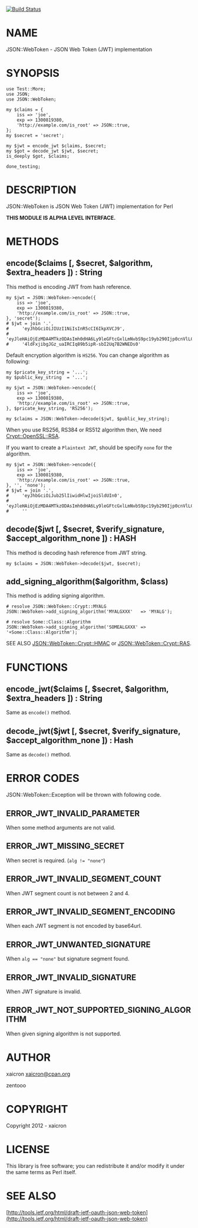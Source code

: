[![Build Status](https://travis-ci.org/xaicron/p5-JSON-WebToken.svg?branch=master)](https://travis-ci.org/xaicron/p5-JSON-WebToken)
# NAME

JSON::WebToken - JSON Web Token (JWT) implementation

# SYNOPSIS

    use Test::More;
    use JSON;
    use JSON::WebToken;

    my $claims = {
        iss => 'joe',
        exp => 1300819380,
        'http://example.com/is_root' => JSON::true,
    };
    my $secret = 'secret';

    my $jwt = encode_jwt $claims, $secret;
    my $got = decode_jwt $jwt, $secret;
    is_deeply $got, $claims;

    done_testing;

# DESCRIPTION

JSON::WebToken is JSON Web Token (JWT) implementation for Perl

__THIS MODULE IS ALPHA LEVEL INTERFACE.__

# METHODS

## encode($claims \[, $secret, $algorithm, $extra\_headers \]) : String

This method is encoding JWT from hash reference.

    my $jwt = JSON::WebToken->encode({
        iss => 'joe',
        exp => 1300819380,
        'http://example.com/is_root' => JSON::true,
    }, 'secret');
    # $jwt = join '.',
    #     'eyJhbGciOiJIUzI1NiIsInR5cCI6IkpXVCJ9',
    #     'eyJleHAiOjEzMDA4MTkzODAsImh0dHA6Ly9leGFtcGxlLmNvbS9pc19yb290Ijp0cnVlLCJpc3MiOiJqb2UifQ'
    #     '4ldFxjibgJGz_uaIRCIq89b5ipR-sbI2Uq7B2WNEDs0'

Default encryption algorithm is `HS256`. You can change algorithm as following:

    my $pricate_key_string = '...';
    my $public_key_string  = '...';

    my $jwt = JSON::WebToken->encode({
        iss => 'joe',
        exp => 1300819380,
        'http://example.com/is_root' => JSON::true,
    }, $pricate_key_string, 'RS256');

    my $claims = JSON::WebToken->decode($jwt, $public_key_string);

When you use RS256, RS384 or RS512 algorithm then, We need [Crypt::OpenSSL::RSA](https://metacpan.org/pod/Crypt::OpenSSL::RSA).

If you want to create a `Plaintext JWT`, should be specify `none` for the algorithm.

    my $jwt = JSON::WebToken->encode({
        iss => 'joe',
        exp => 1300819380,
        'http://example.com/is_root' => JSON::true,
    }, '', 'none');
    # $jwt = join '.',
    #     'eyJhbGciOiJub25lIiwidHlwIjoiSldUIn0',
    #     'eyJleHAiOjEzMDA4MTkzODAsImh0dHA6Ly9leGFtcGxlLmNvbS9pc19yb290Ijp0cnVlLCJpc3MiOiJqb2UifQ',
    #     ''

## decode($jwt \[, $secret, $verify\_signature, $accept\_algorithm\_none \]) : HASH

This method is decoding hash reference from JWT string.

    my $claims = JSON::WebToken->decode($jwt, $secret);

## add\_signing\_algorithm($algorithm, $class)

This method is adding signing algorithm.

    # resolve JSON::WebToken::Crypt::MYALG
    JSON::WebToken->add_signing_algorithm('MYALGXXX'   => 'MYALG');

    # resolve Some::Class::Algorithm
    JSON::WebToken->add_signing_algorithm('SOMEALGXXX' => '+Some::Class::Algorithm');

SEE ALSO [JSON::WebToken::Crypt::HMAC](https://metacpan.org/pod/JSON::WebToken::Crypt::HMAC) or [JSON::WebToken::Crypt::RAS](https://metacpan.org/pod/JSON::WebToken::Crypt::RAS).

# FUNCTIONS

## encode\_jwt($claims \[, $secret, $algorithm, $extra\_headers \]) : String

Same as `encode()` method.

## decode\_jwt($jwt \[, $secret, $verify\_signature, $accept\_algorithm\_none \]) : Hash

Same as `decode()` method.

# ERROR CODES

JSON::WebToken::Exception will be thrown with following code.

## ERROR\_JWT\_INVALID\_PARAMETER

When some method arguments are not valid.

## ERROR\_JWT\_MISSING\_SECRET

When secret is required. (`alg != "none"`)

## ERROR\_JWT\_INVALID\_SEGMENT\_COUNT

When JWT segment count is not between 2 and 4.

## ERROR\_JWT\_INVALID\_SEGMENT\_ENCODING

When each JWT segment is not encoded by base64url.

## ERROR\_JWT\_UNWANTED\_SIGNATURE

When `alg == "none"` but signature segment found.

## ERROR\_JWT\_INVALID\_SIGNATURE

When JWT signature is invalid.

## ERROR\_JWT\_NOT\_SUPPORTED\_SIGNING\_ALGORITHM

When given signing algorithm is not supported.

# AUTHOR

xaicron <xaicron@cpan.org>

zentooo

# COPYRIGHT

Copyright 2012 - xaicron

# LICENSE

This library is free software; you can redistribute it and/or modify
it under the same terms as Perl itself.

# SEE ALSO

[http://tools.ietf.org/html/draft-ietf-oauth-json-web-token](http://tools.ietf.org/html/draft-ietf-oauth-json-web-token)
